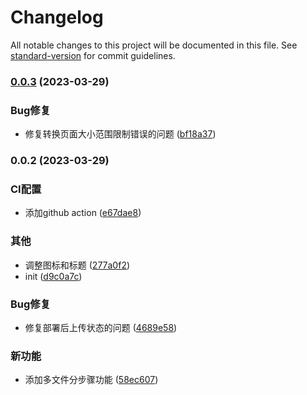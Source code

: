 # Changelog

All notable changes to this project will be documented in this file. See [standard-version](https://github.com/conventional-changelog/standard-version) for commit guidelines.

### [0.0.3](https://github.com/renzp94/pdf-to-images/compare/v0.0.2...v0.0.3) (2023-03-29)


### Bug修复

* 修复转换页面大小范围限制错误的问题 ([bf18a37](https://github.com/renzp94/pdf-to-images/commit/bf18a37feaecb4cf0255ec441a1dc183d0c95ca1))

### 0.0.2 (2023-03-29)


### CI配置

* 添加github action ([e67dae8](https://github.com/renzp94/pdf-to-images/commit/e67dae88750a6f19213b9f844ced23728e256a69))


### 其他

* 调整图标和标题 ([277a0f2](https://github.com/renzp94/pdf-to-images/commit/277a0f203670ee473fdd11a96e25e43c04d9d8fb))
* init ([d9c0a7c](https://github.com/renzp94/pdf-to-images/commit/d9c0a7ceb30daf08e8eba62b9008d981ffbbde5e))


### Bug修复

* 修复部署后上传状态的问题 ([4689e58](https://github.com/renzp94/pdf-to-images/commit/4689e5861f15980fcdf24f39a2f42fdc42158eb8))


### 新功能

* 添加多文件分步骤功能 ([58ec607](https://github.com/renzp94/pdf-to-images/commit/58ec6072288557f3d5b4ed30d80647745fdec856))
